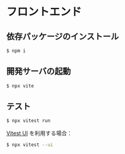 # フロントエンド

## 依存パッケージのインストール

```bash
$ npm i
```

## 開発サーバの起動

```bash
$ npx vite
```

## テスト

```bash
$ npx vitest run
```

[Vitest UI](https://vitest.dev/guide/ui.html) を利用する場合：

```bash
$ npx vitest --ui
```
